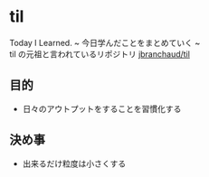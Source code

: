 # til
Today I Learned. ~ 今日学んだことをまとめていく ~  
til の元祖と言われているリポジトリ [jbranchaud/til](https://github.com/jbranchaud/til)


## 目的
- 日々のアウトプットをすることを習慣化する

## 決め事
- 出来るだけ粒度は小さくする
